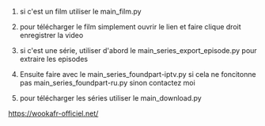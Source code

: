 1. si c'est un film utiliser le main_film.py
2. pour télécharger le film simplement ouvrir le lien et faire clique droit enregistrer la video

1. si c'est une série, utiliser d'abord le main_series_export_episode.py pour extraire les episodes
2. Ensuite faire avec le main_series_foundpart-iptv.py si cela ne foncitonne pas main_series_foundpart-ru.py sinon contactez moi
3. pour télécharger les séries utiliser le main_download.py

https://wookafr-officiel.net/
